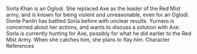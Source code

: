 Sorla Khan is an Oglodi. She replaced  Axe as the leader of the Red Mist army, and is known for being violent and unreasonable, even for an Oglodi.
Donte Panlin has battled Sorla before with unclear results. Yurnero is concerned about her actions, and wants to discuss a solution with Axe.
Sorla is currently hunting for  Axe, possibly for what he did earlier to the Red Mist Army. When she catches him, she plans to flay him.
Character References
